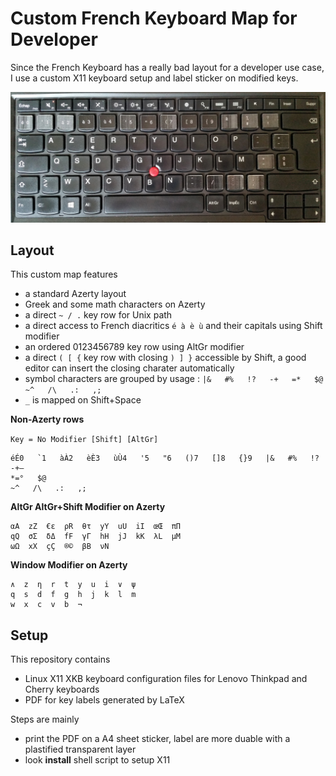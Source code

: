 # Custom French Keyboard Map for Developer

Since the French Keyboard has a really bad layout for a developer use case, I use a custom X11
keyboard setup and label sticker on modified keys.

![Lenovo Keyboard](/lenovo-keyboard.jpg)


## Layout

This custom map features

* a standard Azerty layout
* Greek and some math characters on Azerty
* a direct `~ / .` key row for Unix path
* a direct access to French diacritics `é à è ù` and their capitals using Shift modifier
* an ordered 0123456789 key row using AltGr modifier
* a direct `( [ {` key row with closing `) ] }` accessible by Shift, a good editor can insert the closing charater automatically
* symbol characters are grouped by usage : `|&   #%   !?   -+   =*   $@   ~^   /\   .:   ,;`
* `_` is mapped on Shift+Space


**Non-Azerty rows**

`Key = No Modifier [Shift] [AltGr]`

```
éÉ0   `1   àÀ2   èÈ3   ùÙ4   '5   "6   ()7   []8   {}9   |&   #%   !?
-+—
*=°   $@
~^   /\   .:   ,;
```

**AltGr AltGr+Shift Modifier on Azerty**

```
αA  zZ  €ε  ρR  θτ  yY  uU  iI  œŒ  πΠ
qQ  σΣ  δΔ  fF  γΓ  hH  jJ  kK  λL  μM
ωΩ  xX  çÇ  ®©  βB  νN
```

**Window Modifier on Azerty**

```
∧  z  η  r  t  y  u  i  ∨  ψ
q  s  d  f  g  h  j  k  l  m
w  x  c  v  b  ¬
```

## Setup

This repository contains

* Linux X11 XKB keyboard configuration files for Lenovo Thinkpad and Cherry keyboards
* PDF for key labels generated by LaTeX

Steps are mainly

* print the PDF on a A4 sheet sticker, label are more duable with a plastified transparent layer
* look **install** shell script to setup X11
